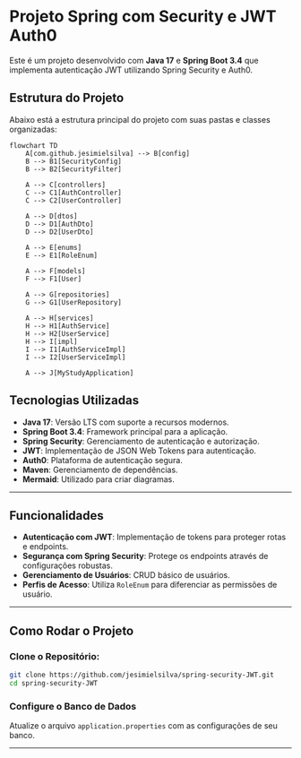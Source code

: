 # Projeto Spring com Security e JWT Auth0

Este é um projeto desenvolvido com **Java 17** e **Spring Boot 3.4** que implementa autenticação JWT utilizando Spring Security e Auth0.

## Estrutura do Projeto

Abaixo está a estrutura principal do projeto com suas pastas e classes organizadas:

```mermaid
flowchart TD
    A[com.github.jesimielsilva] --> B[config]
    B --> B1[SecurityConfig]
    B --> B2[SecurityFilter]

    A --> C[controllers]
    C --> C1[AuthController]
    C --> C2[UserController]

    A --> D[dtos]
    D --> D1[AuthDto]
    D --> D2[UserDto]

    A --> E[enums]
    E --> E1[RoleEnum]

    A --> F[models]
    F --> F1[User]

    A --> G[repositories]
    G --> G1[UserRepository]

    A --> H[services]
    H --> H1[AuthService]
    H --> H2[UserService]
    H --> I[impl]
    I --> I1[AuthServiceImpl]
    I --> I2[UserServiceImpl]

    A --> J[MyStudyApplication]
```
## Tecnologias Utilizadas

- **Java 17**: Versão LTS com suporte a recursos modernos.
- **Spring Boot 3.4**: Framework principal para a aplicação.
- **Spring Security**: Gerenciamento de autenticação e autorização.
- **JWT**: Implementação de JSON Web Tokens para autenticação.
- **Auth0**: Plataforma de autenticação segura.
- **Maven**: Gerenciamento de dependências.
- **Mermaid**: Utilizado para criar diagramas.

---

## Funcionalidades

- **Autenticação com JWT**: Implementação de tokens para proteger rotas e endpoints.
- **Segurança com Spring Security**: Protege os endpoints através de configurações robustas.
- **Gerenciamento de Usuários**: CRUD básico de usuários.
- **Perfis de Acesso**: Utiliza `RoleEnum` para diferenciar as permissões de usuário.

---

## Como Rodar o Projeto

### Clone o Repositório:

```bash
git clone https://github.com/jesimielsilva/spring-security-JWT.git
cd spring-security-JWT
```
### Configure o Banco de Dados

Atualize o arquivo `application.properties` com as configurações de seu banco.

---




